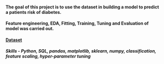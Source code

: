 #### The goal of this project is to use the dataset in building a model to predict a patients risk of diabetes.
#### Feature engineering, EDA, Fitting, Training, Tuning and Evaluation of model was carried out.

#### [Dataset](https://archive.ics.uci.edu/dataset/529/early+stage+diabetes+risk+prediction+dataset)

##### Skills - Python, SQL, pandas, matplotlib, sklearn, numpy, classification, feature scaling, hyper-parameter tuning
